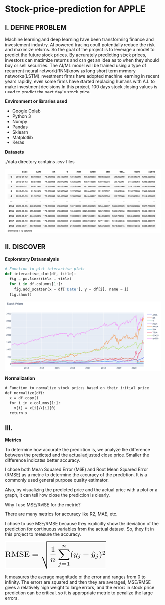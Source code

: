 # Stock-price-prediction for APPLE

## I. DEFINE PROBLEM

Machine learning and deep learning have been transforming finance and investement industry. AI powered trading coulf potentially reduce the risk and maximize returns. So the goal of the project is to leverage a model to predict the future stock prices. By accurately predicting stock prices, investors can maximize returns and can get an idea as to when they should buy or sell securities. The AI/ML model will be trained using a type of recurrent neural network(RNN)know as long short term memory networks(LSTM).Investment firms have adopted machine learning in recent years rapidly, even some firms have started replacing humans with A.I. to make investment decisions.In this project, 100 days stock closing values is used to predict the next day's stock price. 

**Environment or libraries used**

* Google Colab
* Python 3
* Numpy
* Pandas
* Sklearn
* Matplotlib
* Keras

**Datasets**

./data directory contains .csv files

![stock_price_data.png](https://github.com/Jimisha18/Stock-price-forecasting-for-APPLE/blob/main/IMAGES/stock_price_data.png)


## II. DISCOVER
**Exploratory Data analysis**

```python
# Function to plot interactive plots 
def interactive_plot(df, title):
  fig = px.line(title = title)
  for i in df.columns[1:]:
    fig.add_scatter(x = df['Date'], y = df[i], name = i)
  fig.show()

```

![stock price_EDA.png](https://github.com/Jimisha18/Stock-price-forecasting-for-APPLE/blob/main/IMAGES/Stock%20price_EDA.png)

**Normalization**

```
# Function to normalize stock prices based on their initial price
def normalize(df):
  x = df.copy()
  for i in x.columns[1:]:
    x[i] = x[i]/x[i][0]
  return x
```

## III. 
**Metrics**

To determine how accurate the prediction is, we analyze the difference between the predicted and the actual adjusted close price. Smaller the difference indicates better accuracy.

I chose both Mean Squared Error (MSE) and Root Mean Squared Error (RMSE) as a metric to determine the accuracy of the prediction. It is a commonly used general purpose quality estimator.

Also, by visualizing the predicted price and the actual price with a plot or a graph, it can tell how close the prediction is clearly.

Why I use MSE/RMSE for the metric?

There are many metrics for accuracy like R2, MAE, etc.

I chose to use MSE/RMSE because they explicitly show the deviation of the prediction for continuous variables from the actual dataset. So, they fit in this project to measure the accuracy.


![](IMAGES/rmse.gif)

It measures the average magnitude of the error and ranges from 0 to infinity. The errors are squared and then they are averaged, MSE/RMSE gives a relatively high weight to large errors, and the errors in stock price prediction can be critical, so it is appropriate metric to penalize the large errors.



